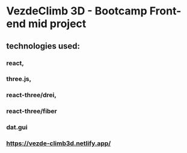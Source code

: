 #  VezdeClimb 3D - Bootcamp Front-end mid project
## technologies used:
### react,
### three.js,
### react-three/drei,
### react-three/fiber
### dat.gui
### https://vezde-climb3d.netlify.app/
